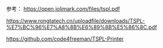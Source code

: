 参考：
https://open.jolimark.com/files/tspl.pdf

https://www.rongtatech.cn/uploadfile/downloads/TSPL-%E7%BC%96%E7%A8%8B%E6%89%8B%E5%86%8C.pdf

https://github.com/code4freeman/TSPL-Printer